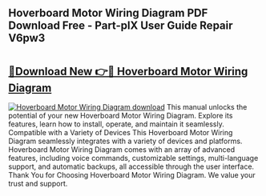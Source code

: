 ## Hoverboard Motor Wiring Diagram PDF Download Free - Part-plX User Guide Repair V6pw3

# <h2><a href="http://dfpf4py.blite.top/?on=Hoverboard+Motor+Wiring+Diagram">🔗Download New 👉🔴 Hoverboard Motor Wiring Diagram</a></h2>

[![Hoverboard Motor Wiring Diagram download](https://i.imgur.com/lujVjoI.png)](http://dfpf4py.blite.top/?on=Hoverboard+Motor+Wiring+Diagram)
This manual unlocks the potential of your new Hoverboard Motor Wiring Diagram. Explore its features, learn how to install, operate, and maintain it seamlessly. Compatible with a Variety of Devices This Hoverboard Motor Wiring Diagram seamlessly integrates with a variety of devices and platforms. Hoverboard Motor Wiring Diagram comes with an array of advanced features, including voice commands, customizable settings, multi-language support, and automatic backups, all accessible through the user interface. Thank You for Choosing Hoverboard Motor Wiring Diagram. We value your trust and support.
